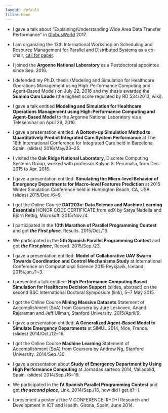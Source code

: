 ```yaml
---
layout: default
title: Home
---
```


* I gave a talk about "Explaining/Understanding Wide Area Data Transfer Performance" in [GlobusWorld](https://www.globusworld.org/) 2017.

* I am organizing the 13th International Workshop on Scheduling and Resource Management for Parallel and Distributed Systems as a co-chair, [call for paper](https://sites.google.com/site/srmpds/). 

* I joined the __Argonne National Laboratory__ as a Postdoctoral appointee since Sep. 2016.

* I defended my Ph.D. thesis (Modeling and Simulation for Healthcare Operations Management using High-Performance Computing and Agent-Based Model) on July 22, 2016 and my thesis awarded the __Summa Cum Laude__ (the highest score regulated by RD 534/2013, wiki).

* I gave a talk entitled __Modeling and Simulation for Healthcare Operations Management using High-Performance Computing and Agent-Based Model__ to the Argonne National Laboratory via a Teleseminar on April 29, 2016.

* I gave a presentation entitled: __A Bottom-up Simulation Method to Quantitatively Predict Integrated Care System Performance__ at The 16th International Conference for Integrated Care held in Barcelona, Spain. (slides) 2016/May/23~25.

* I visited the __Oak Ridge National Laboratory__, Discrete Computing Systems Group, worked with professor Kalyan S. Perumalla, from Dec. 2015 to Apr. 2016.

* I gave a presentation entitled: __Simulating the Micro-level Behavior of Emergency Departments for Macro-level Features Prediction__ at 2015 Winter Simulation Conference held in Huntington Beach, CA, USA. (slides) 2015/Dec./6~9.

* I got the Online Course __DAT203x: Data Science and Machine Learning Essentials__ HONOR CODE CERTIFICATE  from edX by Satya Nadella and Björn Rettig, Microsoft. 2015/Nov./4.

* I participated in the __10th Marathon of Parallel Programming Contest__ and got ___the First place___. Results. 2015/Oct./19.

* We participated in the __5th Spanish Parallel Programming Contest__ and got ___the First place___, Record. 2015/Sep./23.

* I gave a presentation entitled: __Model of Collaborative UAV Swarm Towards Coordination and Control Mechanisms Study__ at International Conference on Computational Science 2015 Reykjavík, Iceland. 2015/Jun./1~3.

* I presented a talk entitled: __High Performance Computing Based Simulation for Healthcare Decision Support__ (slides, abstract) on the second BSC International Doctoral Symposium (link), 5~7 May 2015.

* I got the Online Course __Mining Massive Datasets__ Statement of Accomplishment (SoA) from Coursera by Jure Leskovec, Anand Rajaraman and Jeff Ullman, Stanford University. 2015/April/9.

* I gave a presentation entitled: __A Generalized Agent-Based Model to Simulate Emergency Departments__ at SIMUL 2014, Nice, France. (slides) 2014/Oct./12~16.

* I got the Online Course __Machine Learning__ Statement of Accomplishment (SoA) from Coursera by Andrew Ng, Stanford University. 2014/Sep./30.

* I gave a presentation about __Study of Emergency Department by Using High Performance Computing__ at Jornadas sarteco 2014, Valladolid, Spain. (slides) 2014/Sep./16~19.

* We participated in the __IV Spanish Parallel Programming Contest__ and got ___the second place___, Link. 2014/Sep./18, how did I get it?:-).

* I presented a poster at the V CONFERENCE: R+D+I Research and Development in ICT and Health. Girona, Spain, June 2014.